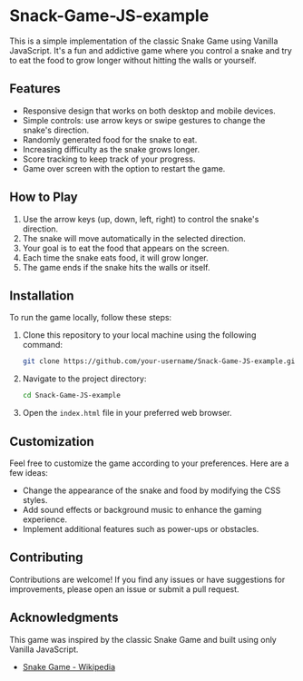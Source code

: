 # Snack-Game-JS-example


This is a simple implementation of the classic Snake Game using Vanilla JavaScript. It's a fun and addictive game where you control a snake and try to eat the food to grow longer without hitting the walls or yourself.


## Features

- Responsive design that works on both desktop and mobile devices.
- Simple controls: use arrow keys or swipe gestures to change the snake's direction.
- Randomly generated food for the snake to eat.
- Increasing difficulty as the snake grows longer.
- Score tracking to keep track of your progress.
- Game over screen with the option to restart the game.

## How to Play

1. Use the arrow keys (up, down, left, right) to control the snake's direction.
2. The snake will move automatically in the selected direction.
3. Your goal is to eat the food that appears on the screen.
4. Each time the snake eats food, it will grow longer.
5. The game ends if the snake hits the walls or itself.

## Installation

To run the game locally, follow these steps:

1. Clone this repository to your local machine using the following command:

   ```bash
   git clone https://github.com/your-username/Snack-Game-JS-example.git
   ```

2. Navigate to the project directory:

   ```bash
   cd Snack-Game-JS-example
   ```

3. Open the `index.html` file in your preferred web browser.

## Customization

Feel free to customize the game according to your preferences. Here are a few ideas:

- Change the appearance of the snake and food by modifying the CSS styles.
- Add sound effects or background music to enhance the gaming experience.
- Implement additional features such as power-ups or obstacles.

## Contributing

Contributions are welcome! If you find any issues or have suggestions for improvements, please open an issue or submit a pull request.

## Acknowledgments

This game was inspired by the classic Snake Game and built using only Vanilla JavaScript.

- [Snake Game - Wikipedia](https://en.wikipedia.org/wiki/Snake_(video_game_genre))